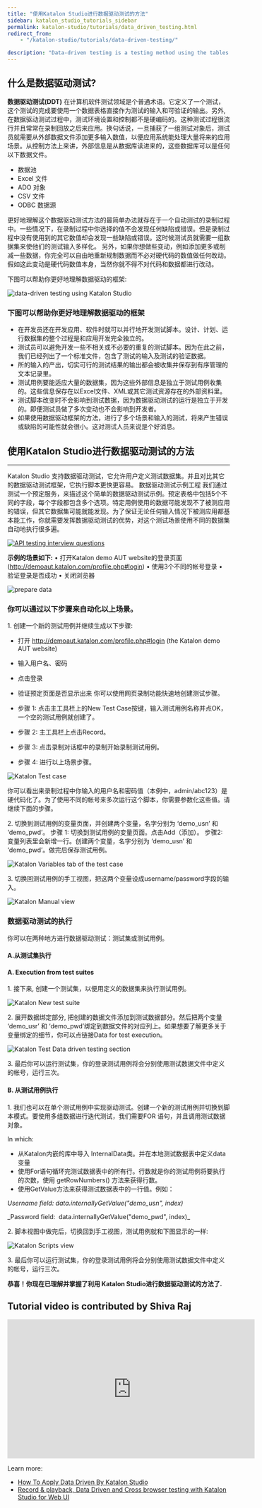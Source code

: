 ```yaml
---
title: "使用Katalon Studio进行数据驱动测试的方法"
sidebar: katalon_studio_tutorials_sidebar
permalink: katalon-studio/tutorials/data_driven_testing.html
redirect_from:
    - "/katalon-studio/tutorials/data-driven-testing/"

description: "Data-driven testing is a testing method using the tables of test data. This article will show you how to apply data-driven testing using Katalon Studio."
---
```


## 什么是数据驱动测试?

**数据驱动测试(DDT)** 在计算机软件测试领域是个普通术语。它定义了一个测试，这个测试的完成要使用一个数据表格直接作为测试的输入和可验证的输出。另外,在数据驱动测试过程中，测试环境设置和控制都不是硬编码的。这种测试过程很流行并且常常在录制回放之后来应用。换句话说，一旦捕获了一组测试对象后，测试员就需要从外部数据文件添加更多输入数值，以便应用系统能处理大量将来的应用场景。从控制方法上来讲，外部信息是从数据库读进来的，这些数据库可以是任何以下数据文件。

*	数据池
*	Excel 文件
*	ADO 对象
*	CSV 文件
*	ODBC 数据源

更好地理解这个数据驱动测试方法的最简单办法就存在于一个自动测试的录制过程中。一些情况下，在录制过程中你选择的值不会发现任何缺陷或错误。但是录制过程中没有使用到的其它数值却会发现一些缺陷或错误。这时候测试员就需要一组数据集来使他们的测试输入多样化。
另外，如果你想做些变动，例如添加更多或削减一些数据，你完全可以自由地重新规制数据而不必对硬代码的数值做任何改动。假如这此变动是硬代码数值本身，当然你就不得不对代码和数据都进行改动。

下图可以帮助你更好地理解数据驱动的框架:

![data-driven testing using Katalon Studio](../../images/katalon-studio/tutorials/data_driven_testing/data_driven_testing.jpg)

### 下图可以帮助你更好地理解数据驱动的框架

*	在开发员还在开发应用、软件时就可以并行地开发测试脚本。设计、计划、运行数据集的整个过程是和应用开发完全独立的。
*	测试员可以避免开发一些不相关或不必要的重复的测试脚本。因为在此之前，我们已经列出了一个标准文件，包含了测试的输入及测试的验证数据。
*	所的输入的产出，切实可行的测试结果的输出都会被收集并保存到有序管理的文本记录里。
*	测试用例要能适应大量的数据集，因为这些外部信息是独立于测试用例收集的。这些信息保存在以Excel文件、XML或其它测试资源存在的外部资料里。
*	测试脚本改变时不会影响到测试数据，因为数据驱动测试的运行是独立于开发的。即便测试员做了多次变动也不会影响到开发者。
*	如果使用数据驱动框架的方法，进行了多个场景和输入的测试，将来产生错误或缺陷的可能性就会很小。这对测试人员来说是个好消息。


## 使用Katalon Studio进行数据驱动测试的方法
------------------------------------------------

Katalon Studio 支持数据驱动测试，它允许用户定义测试数据集。并且对比其它的数据驱动测试框架，它执行脚本更快更容易。
数据驱动测试示例工程
我们通过测试一个预定服务，来描述这个简单的数据驱动测试示例。预定表格中包括5个不同的字段，每个字段都包含多个选项。特定用例使用的数据可能发现不了被测应用的错误，但其它数据集可能就能发现。为了保证无论任何输入情况下被测应用都基本能工作，你就需要发挥数据驱动测试的优势，对这个测试场景使用不同的数据集自动地执行很多遍。

[![API testing interview questions](../../images/katalon-studio/tutorials/data_driven_testing/Untitled-1.png)](https://www.katalon.com/download)

**示例的场景如下:**
•	打开Katalon demo AUT website的登录页面 (http://demoaut.katalon.com/profile.php#login)
•	使用3个不同的帐号登录
•	验证登录是否成功
•	关闭浏览器

![prepare data](../../images/katalon-studio/tutorials/data_driven_testing/Picture1-300x132.png)

### 你可以通过以下步骤来自动化以上场景。

1\. 创建一个新的测试用例并继续生成以下步骤:

* 	打开 http://demoaut.katalon.com/profile.php#login (the Katalon demo AUT website)
*	输入用户名、密码
*	点击登录
*	验证预定页面是否显示出来
你可以使用网页录制功能快速地创建测试步骤。

* 步骤 1: 点击主工具栏上的New Test Case按键，输入测试用例名称并点OK， 一个空的测试用例就创建了。
* 步骤 2: 主工具栏上点击Record。
* 步骤 3: 点击录制对话框中的录制开始录制测试用例。
* 步骤 4:  进行以上场景步骤。

![Katalon Test case](../../images/katalon-studio/tutorials/data_driven_testing/2.-Katalon-test-case.png)

你可以看出来录制过程中你输入的用户名和密码值（本例中，admin/abc123）是硬代码化了。为了使用不同的帐号来多次运行这个脚本，你需要参数化这些值。请继续下面的步骤。


2\. 切换到测试用例的变量页面，并创建两个变量，名字分别为 ‘demo_usn’ 和 ‘demo_pwd’。
步骤 1: 切换到测试用例的变量页面。点击Add（添加）。
步骤2: 变量列表里会新增一行。创建两个变量，名字分别为 ‘demo_usn’ 和 ‘demo_pwd’。做完后保存测试用例。

![Katalon Variables tab of the test case](../../images/katalon-studio/tutorials/data_driven_testing/3.-Katalon-Variables.png)

3\. 切换回测试用例的手工视图，把这两个变量设成username/password字段的输入。

![Katalon Manual view](../../images/katalon-studio/tutorials/data_driven_testing/4.-Katalon-manual-view.png)


### 数据驱动测试的执行

你可以在两种地方进行数据驱动测试：测试集或测试用例。
#### A.从测试集执行

#### A. Execution from test suites

1\. 接下来, 创建一个测试集，以便用定义的数据集来执行测试用例。

![Katalon New test suite](../../images/katalon-studio/tutorials/data_driven_testing/6.-Katalon-Data-driven.png)

2\. 展开数据绑定部分, 把创建的数据文件添加到测试数据部分。然后把两个变量 ‘demo_usr’ 和 ‘demo_pwd’绑定到数据文件的对应列上。如果想要了解更多关于变量绑定的细节，你可以点链接Data for test execution。

![Katalon Test Data driven testing section](../../images/katalon-studio/tutorials/data_driven_testing/7.-Katalon-test-data.png)

3\. 最后你可以运行测试集，你的登录测试用例将会分别使用测试数据文件中定义的帐号，运行三次。

#### B. 从测试用例执行
1. 我们也可以在单个测试用例中实现驱动测试。创建一个新的测试用例并切换到脚本模式。要使用多组数据进行迭代测试，我们需要FOR 语句，并且调用测试数据对象。

In which:

* 从Katalon内嵌的库中导入 InternalData类。并在本地测试数据表中定义data 变量
* 使用For语句循环完测试数据表中的所有行。行数就是你的测试用例将要执行的次数，使用 getRowNumbers() 方法来获得行数。
* 使用GetValue方法来获得测试数据表中的一行值。例如：

_Username field: data.internallyGetValue("demo_usn", index)_

_Password field:  data.internallyGetValue("demo_pwd", index)\_

2\. 脚本视图中做完后，切换回到手工视图，测试用例就和下图显示的一样:

![Katalon Scripts view](../../images/katalon-studio/tutorials/data_driven_testing/8.-Katalon-Script-view.png)

3\. 最后你可以运行测试集，你的登录测试用例将会分别使用测试数据文件中定义的帐号，运行三次。

**恭喜！你现在已理解并掌握了利用 Katalon Studio进行数据驱动测试的方法了.**

Tutorial video is contributed by Shiva Raj
------------------------------------------

<iframe width="560" height="315" src="https://www.youtube.com/embed/O95RSICQjus" frameborder="0" allowfullscreen="allowfullscreen">&nbsp;</iframe>

Learn more:

*   [How To Apply Data Driven By Katalon Studio](https://www.katalon.com/videos/apply-data-driven-katalon-studio/)
*   [Record & playback, Data Driven and Cross browser testing with Katalon Studio for Web UI](https://www.katalon.com/videos/record-playback-data-driven-cross-browser-testing-katalon-studio-web-ui/)
